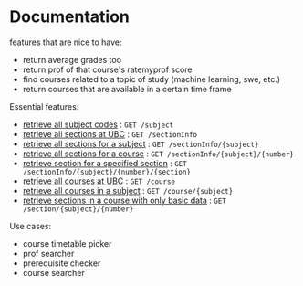 # Documentation

features that are nice to have:
- return average grades too 
- return prof of that course's ratemyprof score 
- find courses related to a topic of study (machine learning, swe, etc.)
- return courses that are available in a certain time frame

Essential features:
* [retrieve all subject codes](subject/index.md) : `GET /subject`
* [retrieve all sections at UBC](sectionInfo/index.md) : `GET /sectionInfo`
* [retrieve all sections for a subject](sectionInfo/{subject}.md) : `GET /sectionInfo/{subject}`
* [retrieve all sections for a course](sectionInfo/{subject}{number}.md) : `GET /sectionInfo/{subject}/{number}`
* [retrieve section for a specified section](sectionInfo/{subject}{number}{section}.md) : `GET /sectionInfo/{subject}/{number}/{section}`
* [retrieve all courses at UBC](course/index.md) : `GET /course`
* [retrieve all courses in a subject](course/{subject}.md) : `GET /course/{subject}`
* [retrieve sections in a course with only basic data](section/{subject}{number}.md) : `GET /section/{subject}/{number}`

Use cases:
- course timetable picker
- prof searcher
- prerequisite checker 
- course searcher